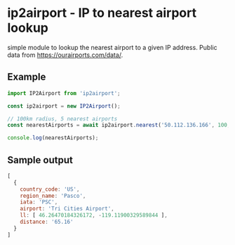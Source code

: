# ip2airport - IP to nearest airport lookup

simple module to lookup the nearest airport to a given IP address. Public data from https://ourairports.com/data/.

## Example

```js
import IP2Airport from 'ip2airport';

const ip2airport = new IP2Airport();

// 100km radius, 5 nearest airports
const nearestAirports = await ip2airport.nearest('50.112.136.166', 100, 5);

console.log(nearestAirports);
```

## Sample output

```js
[
  {
    country_code: 'US',
    region_name: 'Pasco',
    iata: 'PSC',
    airport: 'Tri Cities Airport',
    ll: [ 46.26470184326172, -119.11900329589844 ],
    distance: '65.16'
  }
]
```
